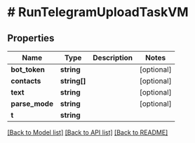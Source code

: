 # # RunTelegramUploadTaskVM

## Properties

Name | Type | Description | Notes
------------ | ------------- | ------------- | -------------
**bot_token** | **string** |  | [optional]
**contacts** | **string[]** |  | [optional]
**text** | **string** |  | [optional]
**parse_mode** | **string** |  | [optional]
**t** | **string** |  |

[[Back to Model list]](../../README.md#models) [[Back to API list]](../../README.md#endpoints) [[Back to README]](../../README.md)
